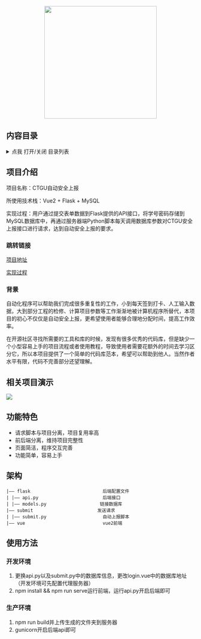 <p align="center">
  <img src="http://47.108.208.140:8002/i/2022/02/14/p5q7iz.png" height="300" />
</p>

<span id="nav-2"></span>

## 内容目录

<details>
  <summary>点我 打开/关闭 目录列表</summary>

- [内容介绍](#nav-2)
- [项目介绍](#nav-3)
  - [跳转链接](#nav-3-1)
  - [背景](#nav-3-2)
- [相关项目演示](#nav-4)
- [功能特色](#nav-5)
- [架构](#nav-6)
- [使用方法](#nav-7)

</details>

<span id="nav-3"></span>

## 项目介绍

项目名称：CTGU自动安全上报

所使用技术栈：Vue2 + Flask + MySQL

实现过程：用户通过提交表单数据到Flask提供的API接口，将学号密码存储到MySQL数据库中，再通过服务器端Python脚本每天调用数据库参数对CTGU安全上报接口进行请求，达到自动安全上报的要求。

<span id="nav-3-1"></span>

### 跳转链接

[项目地址](http://47.108.208.140)

[实现过程](http://47.108.208.140)

<span id="nav-3-2"></span>

### 背景

自动化程序可以帮助我们完成很多重复性的工作，小到每天签到打卡、人工输入数据，大到部分工程的检修、计算项目参数等工作渐渐地被计算机程序所替代，本项目的初心不仅仅是自动安全上报，更希望使用者能够合理地分配时间，提高工作效率。

在开源社区寻找所需要的工具和库的时候，发现有很多优秀的代码库，但是缺少一个小型容易上手的项目流程或者使用教程，导致使用者需要花额外的时间去学习区分它，所以本项目提供了一个简单的代码库范本，希望可以帮助到他人。当然作者水平有限，代码不完善部分还望理解。

<span id="nav-4"></span>

## 相关项目演示

![](http://47.108.208.140:8002/i/2022/02/14/p99ph2.png)

<span id="nav-5"></span>

## 功能特色

- 请求脚本与项目分离，项目复用率高
- 前后端分离，维持项目完整性
- 页面简洁，程序交互完善
- 功能简单，容易上手

<span id="nav-6"></span>

## 架构

```
|—— flask                           后端配置文件
| |—— api.py                        后端接口
| |—— models.py			       	   链接数据库
|—— submit   					  发送请求
| |—— submit.py                     自动上报脚本
|—— vue                             vue2前端
```

<span id="nav-7"></span>

## 使用方法

### 开发环境

1. 更换api.py以及submit.py中的数据库信息，更改login.vue中的数据库地址（开发环境可先配置代理服务器）
2. npm install && npm run serve运行前端，运行api.py开启后端即可

### 生产环境

1. npm run build并上传生成的文件夹到服务器
2. gunicorn开启后端api即可
